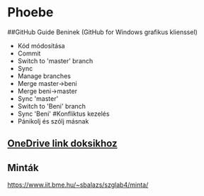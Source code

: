 # Phoebe

##GitHub Guide Beninek (GitHub for Windows grafikus klienssel)
- Kód módosítása
- Commit
- Switch to 'master' branch
- Sync
- Manage branches
- Merge master->beni
- Merge beni->master
- Sync 'master'
- Switch to 'Beni' branch
- Sync 'Beni'
#Konfliktus kezelés
- Pánikolj és szólj másnak

## [OneDrive link doksikhoz](https://onedrive.live.com/redir?resid=EF71F872C978A567!2109&authkey=!AL9CBTRLwgK0Rlo&ithint=folder%2cdocx)
## Minták
https://www.iit.bme.hu/~sbalazs/szglab4/minta/
